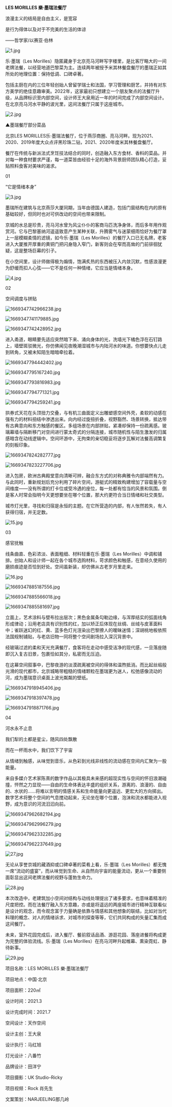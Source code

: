**LES MORILLES 樂·墨瑞法餐厅**

浪漫主义的结局是自由主义，是宽容

是行为得体以及对于不完美的生活的体谅

——哲学家/以赛亚·伯林 

![1.jpg](https://x.masterspace.cn/ueditor/php/upload/image/20221125/1669347599112966.jpg) 



乐·墨瑞（Les Morilles）隐匿藏身于北京亮马河畔写字楼里，是比客厅略大的一间老牌法餐，以经营地道巴黎菜为主。连续两年被授予米其林餐盘餐厅的墨瑞正如其所处的地理位置：保持低调、口碑卓著。

包括主厨在内的三位年轻创始人曾留学瑞士和法国，学习管理和厨艺，并持有对东方美学的绝佳意趣审美。2022年，这家最初只想建立一个朋友聚点的法餐厅升级，从品牌标识至内部空间，设计师王大泉用近一年的时间完成了内部空间设计。在北京亮马河水平静的波光里，这间法餐厅只属于这座城市。

![2.jpg](https://x.masterspace.cn/ueditor/php/upload/image/20221125/1669347646815560.jpg)

▲墨瑞餐厅部分菜品 



北京LES MORILLES乐·墨瑞法餐厅，位于燕莎商圈、亮马河畔。现为2021、2020、2019年度大众点评黑珍珠二钻，2021、2020年度米其林餐盘餐厅。

餐厅在传统与新派法式烹饪技法结合的同时，创造融入东方食材、香料的菜品。并对每一种食材要求严谨，每一道菜皆由经验十足的海外背景厨师团队精心打造，妥贴照料食客对美味的渴求。 



01

“它是情绪本身”

![3.jpg](https://x.masterspace.cn/ueditor/php/upload/image/20221125/1669347687723236.jpg) 



墨瑞所在建筑与北京燕莎大厦同期，当年由德国人建造，包括门窗结构在内的原有基础较好，但同时也对可供改动的空间也带来限制。

京城的水总是珍贵，亮马河水曾为风尘仆仆的客商马匹洗净身体，而后多年用作观赏河。它与巴黎塞纳河遥遥致意产生某种关联，升腾雾气与迷蒙细雨恰好为餐厅罩上一层模糊柔情的滤镜，如今乐·墨瑞（Les Morilles）的餐厅入口已无名牌，老客进入大厦推开厚重的黄铜门把闪身隐入窄门，新客则会在窄而高耸的门前徘徊犹疑，这是整场巨幕的引子。

在小空间里，设计师做得极为煽情，饱满炙热的东西被压入内敛沉默，性感浪漫更为舒缓而扣人心弦——它不是任何一种情绪，它应当是情绪本身。

![4.jpg](https://x.masterspace.cn/ueditor/php/upload/image/20221125/1669347713838355.jpg) 



02

空间调度与拼贴

![1669347742966238.jpg](https://x.masterspace.cn/ueditor/php/upload/image/20221125/1669347742966238.jpg)

![1669347741179885.jpg](https://x.masterspace.cn/ueditor/php/upload/image/20221125/1669347741179885.jpg)

![1669347742428952.jpg](https://x.masterspace.cn/ueditor/php/upload/image/20221125/1669347742428952.jpg) 



进入甬道，眼睛要先适应突然暗下来、涌向身体的光，洗墙光下橘色浮在石钉路上，墙壁斑驳微光，你仿佛闻见夜晚潮湿城市与内陆河水的味道。你想要快点儿走到转角，又被未知陌生暗暗牵拉着。

![1669347794442402.jpg](https://x.masterspace.cn/ueditor/php/upload/image/20221125/1669347794442402.jpg)

![1669347795167240.jpg](https://x.masterspace.cn/ueditor/php/upload/image/20221125/1669347795167240.jpg)

![1669347793816983.jpg](https://x.masterspace.cn/ueditor/php/upload/image/20221125/1669347793816983.jpg)

![1669347794771321.jpg](https://x.masterspace.cn/ueditor/php/upload/image/20221125/1669347794771321.jpg)

![1669347794259241.jpg](https://x.masterspace.cn/ueditor/php/upload/image/20221125/1669347794259241.jpg) 



拱券式天花在头顶扭力交叠，与有机三曲面定义出雕塑感空间外壳，柔软的动感在强有力的材料扭结中渗透出来。向内经过旋扭折叠，视野豁然、场景转换，抵达带有古典意向和东方触感的餐区。多组场景在内部拼贴，紧凑却保持一份疏离感。玻璃幕墙与隔断移门对空间进行蒙太奇式的分隔连接，城市随机性与陌生激发的归属感暗含在动线逻辑中。空间环游中，无拘束的亲切稳妥将逐步瓦解对法餐高调繁复的刻板印象。

![1669347824282777.jpg](https://x.masterspace.cn/ueditor/php/upload/image/20221125/1669347824282777.jpg)

![1669347823227706.jpg](https://x.masterspace.cn/ueditor/php/upload/image/20221125/1669347823227706.jpg) 



进入包房，欧洲古典殿堂意向清晰可辨，融合东方式的对称典雅令内部端然有力。与此同时，重新规划后充分利用了碎片空间，游艇式的精致构建增加了容载量与空间维度——没有所谓的打卡位或受冷遇的座位，每一处都有恰当的风景和氛围。倒是客人时常会指明今天更想要坐在哪个位置，那大约更符合当日情绪和社交类型。

城市灯光里，寻找和归宿是永恒的主题。在它所营造的内部，有人怅然若失，有人获得归宿，并无定数。

![15.jpg](https://x.masterspace.cn/ueditor/php/upload/image/20221125/1669347845838915.jpg) 



03

感官抚触

线条曲直、色彩浓淡、表面粗细、材料轻重在乐·墨瑞（Les Morilles）中调和铺排。创始人和设计师一起在各个城市选购材料，苛求颜色和触感，在意经久使用的磨损痕迹是否恰到好处。空间虽新装，却仿佛从古老岁月里走来。

![16.jpg](https://x.masterspace.cn/ueditor/php/upload/image/20221125/1669347867229380.jpg)

![1669347885187556.jpg](https://x.masterspace.cn/ueditor/php/upload/image/20221125/1669347885187556.jpg)

![1669347885566018.jpg](https://x.masterspace.cn/ueditor/php/upload/image/20221125/1669347885566018.jpg)

![1669347885581697.jpg](https://x.masterspace.cn/ueditor/php/upload/image/20221125/1669347885581697.jpg) 



立面上，艺术涂料与壁布拉出层次；黑色金属条勾勒边缘，与浑厚结实的弧面线角形成律动；沿用老店具有识别性的红，加以矫正后体现在丝绸、丝绒与皮革面料中；雀跃迷幻的红、黄、蓝多色灯光渲染出巴黎撩人的暧昧迷情；深胡桃地板依照法国规制铺贴，与老店旧物一同将整个空间剧场拉入深沉背景中。

经玻璃过滤的柔和天光充满餐厅，食客将在走动中感受洁净的现代感，一旦落座随即沉入复古旧景，包裹恰如其分，私密而无压迫。

在这幕空间叙事中，巴黎夜游的淡漠疏离被空间的得体和温煦抵消。而比起丝缎般光滑的现代都市，北京城略带粗糙的情绪颗粒在墨瑞更为迷人，松弛感像流动的河，成为墨瑞意识桌面上波光粼粼的壁纸。

![1669347918945406.jpg](https://x.masterspace.cn/ueditor/php/upload/image/20221125/1669347918945406.jpg)

![1669347918397478.jpg](https://x.masterspace.cn/ueditor/php/upload/image/20221125/1669347918397478.jpg)

![1669347918871766.jpg](https://x.masterspace.cn/ueditor/php/upload/image/20221125/1669347918871766.jpg) 



04

河水永不止息

我们犁的土都是星尘，随风四处飘散

而在一杯雨水中，我们饮下了宇宙

从情绪到触感，从味觉到音乐，从色彩到光线非线性的流动感在空间内汇聚为一股能量。

来自多媒介艺术家陈熹的数字作品以其极具未来感的超现实性与空间的怀旧浪潮碰撞，怦然之力显现——自由的生命体表达丰盛的组织关系，游离的、浪漫的、自由的、水状的......将难以言明的情感关系和生命能量向更遥远、更宏大的方向掷出。数字艺术将整个空间的气息搅动起来，无论坐在哪个位置，泡沫和流水都能进入视野，成为意识的河流汩汩向前。

![1669347962682194.jpg](https://x.masterspace.cn/ueditor/php/upload/image/20221125/1669347962682194.jpg)

![1669347962996279.jpg](https://x.masterspace.cn/ueditor/php/upload/image/20221125/1669347962996279.jpg)

![1669347962332285.jpg](https://x.masterspace.cn/ueditor/php/upload/image/20221125/1669347962332285.jpg)

![1669347962237649.jpg](https://x.masterspace.cn/ueditor/php/upload/image/20221125/1669347962237649.jpg)

![27.jpg](https://x.masterspace.cn/ueditor/php/upload/image/20221125/1669347988247845.jpg) 



无论从享誉京城的藏酒抑或口碑卓著的菜肴上看，乐·墨瑞（Les Morilles）都无愧一席“流动的盛宴”，而从味觉到生命、从自然向宇宙的能量流动，更从一个重要侧面彰显出这间老牌法餐的视野与蓬勃生命力。

![28.jpg](https://x.masterspace.cn/ueditor/php/upload/image/20221125/1669348013892258.jpg) 



本次改造中，老建筑加小空间对结构与动线处理提出了诸多要求，也意味着精准的尺度把控。而在法餐厅融入东方意趣，亦或是将遥远的两座城市进行精神互联看似是设计的观念，而令观念富于力量确是依靠与情感和其他想象的联结，比如对当代料理的概念、对人的情绪诉求、对城市的探查等等，它们共同构成的矢量汇集而成这间餐厅。

未来，室外花园完成后，进入餐厅、餐前叙话品酒、游逛花园、落座进餐将构成更为完整的体验流线。乐·墨瑞（Les Morilles）在亮马河畔升起帷幕、熏染霓虹、静待新事。

![29.jpg](https://x.masterspace.cn/ueditor/php/upload/image/20221125/1669348031555704.jpg) 



项目名称：LES MORILLES 樂·墨瑞法餐厅

项目地点：中国·北京

项目面积：220㎡

设计时间：2021.3

设计完成时间：2021.7

空间设计：天作空间

设计主创：王大泉

设计执行：马红旭

灯光设计：八番竹

品牌设计：田洋宁

项目摄影：UK Studio-Ricky

项目视频：Rock 肖先生

文案策划：NARJEELING那几岭 